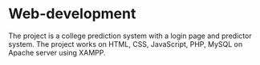 # Web-development
The project is a college prediction system with a login page and predictor system.  The project works on HTML, CSS, JavaScript, PHP, MySQL on Apache server using XAMPP.
